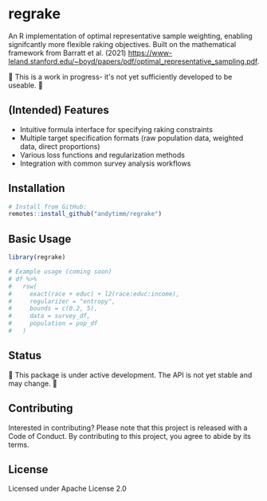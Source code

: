 # regrake

An R implementation of optimal representative sample weighting, enabling signifcantly more flexible raking objectives. Built on the mathematical framework from Barratt et al. (2021) <https://www-leland.stanford.edu/~boyd/papers/pdf/optimal_representative_sampling.pdf>.

🚧 This is a work in progress- it's not yet sufficiently developed to be useable. 🚧

## (Intended) Features
- Intuitive formula interface for specifying raking constraints
- Multiple target specification formats (raw population data, weighted data, direct proportions)
- Various loss functions and regularization methods
- Integration with common survey analysis workflows

## Installation

```r
# Install from GitHub:
remotes::install_github("andytimm/regrake")
```

## Basic Usage

```r
library(regrake)

# Example usage (coming soon)
# df %>%
#   rsw(
#     exact(race + educ) + l2(race:educ:income),
#     regularizer = "entropy",
#     bounds = c(0.2, 5),
#     data = survey_df,
#     population = pop_df
#   )
```

## Status

🚧 This package is under active development. The API is not yet stable and may change. 🚧

## Contributing

Interested in contributing? Please note that this project is released with a Code of Conduct. By contributing to this project, you agree to abide by its terms.

## License

Licensed under Apache License 2.0